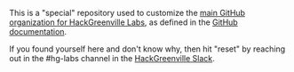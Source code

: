 This is a "special" repository used to customize the [main GitHub organization for HackGreenville Labs](https://github.com/hackgvl/), as defined in the [GitHub documentation](https://docs.github.com/en/organizations/collaborating-with-groups-in-organizations/customizing-your-organizations-profile).

If you found yourself here and don't know why, then hit "reset" by reaching out in the #hg-labs channel in the [HackGreenville Slack](https://hackgreenville.com/join-slack).
